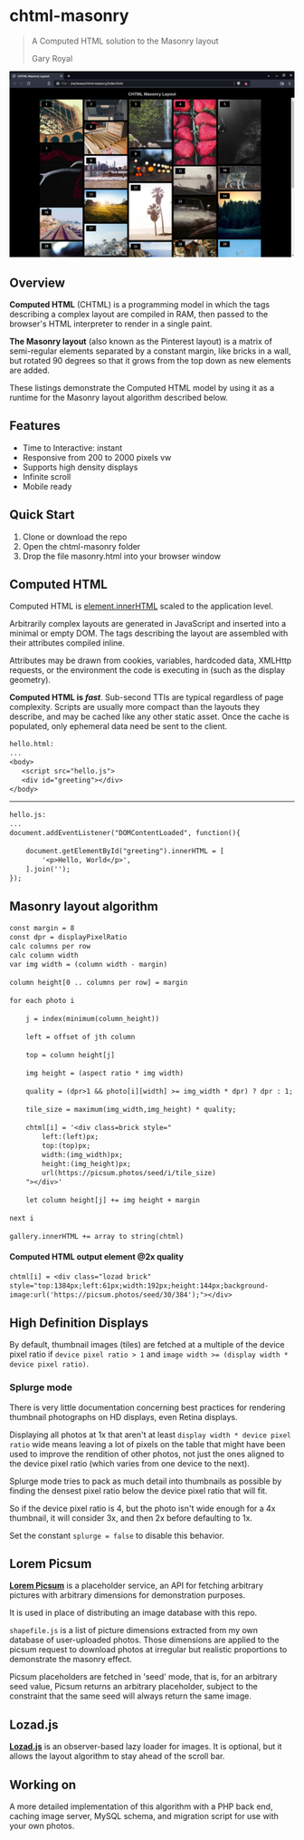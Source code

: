 # chtml-masonry
> A Computed HTML solution to the Masonry layout
> 
> Gary Royal


![screenshot](masonry.png)

## Overview

**Computed HTML** (CHTML) is a programming model in which the tags describing a complex layout are compiled in RAM, then passed to the browser's HTML interpreter to render in a single paint. 

**The Masonry layout** (also known as the Pinterest layout) is a matrix of semi-regular elements separated by a constant margin, like bricks in a wall, but rotated 90 degrees so that it grows from the top down as new elements are added.

These listings demonstrate the Computed HTML model by using it as a runtime for the Masonry layout algorithm described below.


## Features 

* Time to Interactive: instant 
* Responsive from 200 to 2000 pixels vw
* Supports high density displays
* Infinite scroll
* Mobile ready


## Quick Start

1. Clone or download the repo
2. Open the chtml-masonry folder
3. Drop the file masonry.html into your browser window


## Computed HTML 

Computed HTML is [element.innerHTML](https://developer.mozilla.org/en-US/docs/Web/API/Element/innerHTML) scaled to the application level.

Arbitrarily complex layouts are generated in JavaScript and inserted into a minimal or empty DOM. The tags describing the layout are assembled with their attributes compiled inline. 

Attributes may be drawn from cookies, variables, hardcoded data, XMLHttp requests, or the environment the code is executing in (such as the display geometry).  

**Computed HTML is _fast_**. Sub-second TTIs are typical regardless of page complexity. Scripts are usually more compact than the layouts they describe, and may be cached like any other static asset. Once the cache is populated, only ephemeral data need be sent to the client.

```
hello.html:
...
<body>
   <script src="hello.js">
   <div id="greeting"></div>
</body>
```
---

```
hello.js:
...
document.addEventListener("DOMContentLoaded", function(){

	document.getElementById("greeting").innerHTML = [
		'<p>Hello, World</p>',
	].join('');  
});
```


## Masonry layout algorithm

```
const margin = 8
const dpr = displayPixelRatio
calc columns per row
calc column width
var img width = (column width - margin)

column height[0 .. columns per row] = margin

for each photo i

	j = index(minimum(column_height))
	
	left = offset of jth column
	
	top = column height[j]
	
	img height = (aspect ratio * img width)
	
	quality = (dpr>1 && photo[i][width] >= img_width * dpr) ? dpr : 1;
	
	tile_size = maximum(img_width,img_height) * quality;
	
	chtml[i] = '<div class=brick style="
		left:(left)px; 
		top:(top)px; 
		width:(img_width)px; 
		height:(img_height)px;
		url(https://picsum.photos/seed/i/tile_size)
	"></div>'

	let column height[j] += img height + margin
	
next i

gallery.innerHTML += array to string(chtml)
```

####  Computed HTML output element @2x quality
```
chtml[i] = <div class="lozad brick" 
style="top:1384px;left:61px;width:192px;height:144px;background-
image:url('https://picsum.photos/seed/30/384');"></div>
```


## High Definition Displays

By default, thumbnail images (tiles) are fetched at a multiple of the device pixel ratio if `device pixel ratio > 1` and `image width >= (display width * device pixel ratio)`. 


### Splurge mode

There is very little documentation concerning best practices for rendering thumbnail photographs on HD displays, even Retina displays.

Displaying all photos at 1x that aren't at least `display width * device pixel ratio` wide means leaving a lot of pixels on the table that might have been used to improve the rendition of other photos, not just the ones aligned to the device pixel ratio (which varies from one device to the next).

Splurge mode tries to pack as much detail into thumbnails as possible by finding the densest pixel ratio below the device pixel ratio that will fit.

So if the device pixel ratio is 4, but the photo isn't wide enough for a 4x thumbnail, it will consider 3x, and then 2x before defaulting to 1x.

Set the constant `splurge = false` to disable this behavior.


## Lorem Picsum 

**[Lorem Picsum](https://picsum.photos/)** is a placeholder service, an API for fetching arbitrary pictures with arbitrary dimensions for demonstration purposes.

It is used in place of distributing an image database with this repo.

`shapefile.js` is a list of picture dimensions extracted from my own database of user-uploaded photos. Those dimensions are applied to the picsum request to download photos at irregular but realistic proportions to demonstrate the masonry effect. 

Picsum placeholders are fetched in 'seed' mode, that is, for an arbitrary seed value, Picsum returns an arbitrary placeholder, subject to the constraint that the same seed will always return the same image.


## Lozad.js

**[Lozad.js](https://github.com/ApoorvSaxena/lozad.js)** is an observer-based lazy loader for images. It is optional, but it allows the layout algorithm to stay ahead of the scroll bar.  


## Working on

A more detailed implementation of this algorithm with a PHP back end, caching image server, MySQL schema, and migration script for use with your own photos. 



